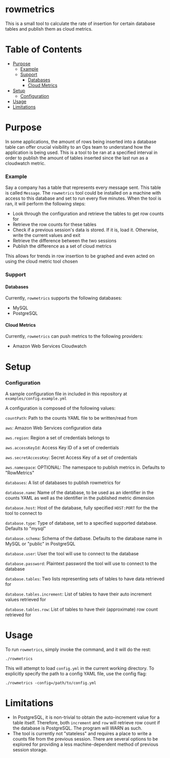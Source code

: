 # rowmetrics
This is a small tool to calculate the rate of insertion for certain database tables and publish them as cloud metrics.

# Table of Contents
- [Purpose](#purpose)
    + [Example](#example)
    + [Support](#support)
      - [Databases](#databases)
      - [Cloud Metrics](#cloud-metrics)
- [Setup](#setup)
    + [Configuration](#configuration)
- [Usage](#usage)
- [Limitations](#limitations)

# Purpose
In some applications, the amount of rows being inserted into a database table can offer crucial visibility to an Ops team to understand how the application is being used. This is a tool to be ran at a specified interval in order to publish the amount of tables inserted since the last run as a cloudwatch metric.

### Example
Say a company has a table that represents every message sent. This table is called `Message`. The `rowmetrics` tool could be installed on a machine with access to this database and set to run every five minutes. When the tool is ran, it will perform the following steps:
 * Look through the configuration and retrieve the tables to get row counts for
 * Retrieve the row counts for these tables
 * Check if a previous session's data is stored. If it is, load it. Otherwise, write the current values and exit
 * Retrieve the difference between the two sessions
 * Publish the difference as a set of cloud metrics

This allows for trends in row insertion to be graphed and even acted on using the cloud metric tool chosen

### Support
#### Databases
Currently, `rowmetrics` supports the following databases:
 * MySQL
 * PostgreSQL

#### Cloud Metrics
Currently, `rowmetrics` can push metrics to the following providers:
 * Amazon Web Services Cloudwatch

# Setup
### Configuration
A sample configuration file in included in this repository at `examples/config.example.yml`

A configuration is composed of the following values:

`countPath`: Path to the counts YAML file to be written/read from

`aws`: Amazon Web Services configuration data

`aws.region`: Region a set of credentials belongs to

`aws.accessKeyId`: Access Key ID of a set of credentials

`aws.secretAccessKey`: Secret Access Key of a set of credentials

`aws.namespace`: OPTIONAL: The namespace to publish metrics in. Defaults to "RowMetrics"

`databases`: A list of databases to publish rowmetrics for

`database.name`: Name of the database, to be used as an identifier in the counts YAML as well as the identifier in the published metric dimension

`database.host`: Host of the database, fully specified `HOST:PORT` for the the tool to connect to

`database.type`: Type of database, set to a specified supported database. Defaults to "mysql"

`database.schema`: Schema of the datbase. Defaults to the database name in MySQL or "public" in PostgreSQL

`database.user`: User the tool will use to connect to the database

`database.password`: Plaintext password the tool will use to connect to the database

`database.tables`: Two lists representing sets of tables to have data retrieved for

`database.tables.increment`: List of tables to have their auto increment values retrieved for

`database.tables.row`: List of tables to have their (approximate) row count retrieved for

# Usage
To run `rowmetrics`, simply invoke the command, and it will do the rest:

```
./rowmetrics
```

This will attempt to load `config.yml` in the current working directory. To explicitly specify the path to a config YAML file, use the config flag:

```
./rowmetrics -config=/path/to/config.yml
```

# Limitations
 * In PostgreSQL, it is non-trivial to obtain the auto-increment value for a table itself. Therefore, both `increment` and `row` will retrieve row count if the database is PostgreSQL. The program will WARN as such.
 * The tool is currently not "stateless" and requires a place to write a counts file from the previous session. There are several options to be explored for providing a less machine-dependent method of previous session storage.